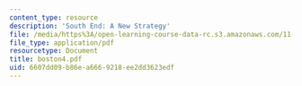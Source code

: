 ```yaml
---
content_type: resource
description: 'South End: A New Strategy'
file: /media/https%3A/open-learning-course-data-rc.s3.amazonaws.com/11-201-gateway-planning-action-fall-2002/6607dd09b86ea6669218ee2dd3623edf_boston4.pdf
file_type: application/pdf
resourcetype: Document
title: boston4.pdf
uid: 6607dd09-b86e-a666-9218-ee2dd3623edf
---
```

